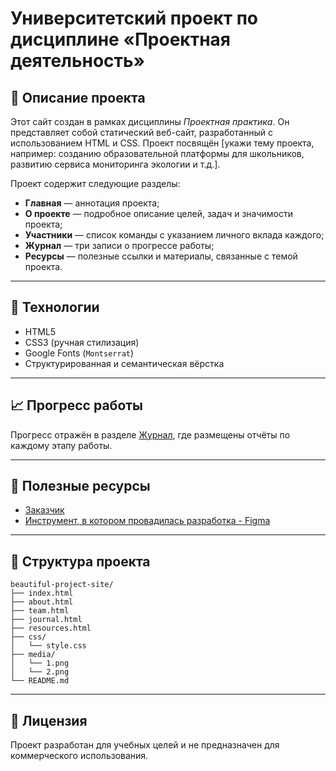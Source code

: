# Университетский проект по дисциплине «Проектная деятельность»

## 📌 Описание проекта

Этот сайт создан в рамках дисциплины *Проектная практика*. Он представляет собой статический веб-сайт, разработанный с использованием HTML и CSS. Проект посвящён [укажи тему проекта, например: созданию образовательной платформы для школьников, развитию сервиса мониторинга экологии и т.д.].

Проект содержит следующие разделы:

- **Главная** — аннотация проекта;
- **О проекте** — подробное описание целей, задач и значимости проекта;
- **Участники** — список команды с указанием личного вклада каждого;
- **Журнал** — три записи о прогрессе работы;
- **Ресурсы** — полезные ссылки и материалы, связанные с темой проекта.

---

## 🔧 Технологии

- HTML5
- CSS3 (ручная стилизация)
- Google Fonts (`Montserrat`)
- Структурированная и семантическая вёрстка

---

## 📈 Прогресс работы

Прогресс отражён в разделе [Журнал](journal.html), где размещены отчёты по каждому этапу работы.

---

## 🔗 Полезные ресурсы

- [Заказчик](https://mospolytech.ru/)
- [Инструмент, в котором провадилась разработка - Figma](https://www.figma.com/)

---

## 📂 Структура проекта

```
beautiful-project-site/
├── index.html
├── about.html
├── team.html
├── journal.html
├── resources.html
├── css/
│   └── style.css
├── media/
│   └── 1.png
│   └── 2.png
└── README.md
```

---

## 📄 Лицензия

Проект разработан для учебных целей и не предназначен для коммерческого использования.
